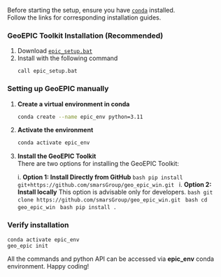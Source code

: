 <!-- ## <strong>Installation</strong> -->
Before starting the setup, ensure you have [`conda`](https://docs.conda.io/projects/conda/en/latest/user-guide/install/linux.html) installed. <br> Follow the links for corresponding installation guides.

### GeoEPIC Toolkit Installation (Recommended)
1. Download [`epic_setup.bat`](https://smarsgroup.github.io/geo_epic_win/epic_setup.bat)
2. Install with the following command
   ```
   call epic_setup.bat
   ```
### Setting up GeoEPIC manually

1. **Create a virtual environment in conda**
    ```bash
    conda create --name epic_env python=3.11
    
    ```
2. **Activate the environment**
    ```bash
    conda activate epic_env
    ```

3. **Install the GeoEPIC Toolkit**  
   There are two options for installing the GeoEPIC Toolkit:

    i. **Option 1: Install Directly from GitHub**
        ```bash
        pip install git+https://github.com/smarsGroup/geo_epic_win.git
        ```
    i. **Option 2: Install locally**
        This option is advisable only for developers.
        ```bash
        git clone https://github.com/smarsGroup/geo_epic_win.git
        ```
        ```bash
        cd geo_epic_win
        ```
        ```bash
        pip install .
        ```
### Verify installation
   ```
   conda activate epic_env
   geo_epic init
   ```

All the commands and python API can be accessed via **epic_env** conda environment. Happy coding!
